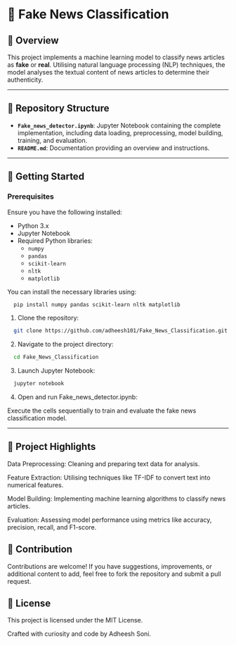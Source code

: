 # 📰 Fake News Classification

## 📌 Overview

This project implements a machine learning model to classify news articles as **fake** or **real**. Utilising natural language processing (NLP) techniques, the model analyses the textual content of news articles to determine their authenticity.

---

## 📁 Repository Structure

- **`Fake_news_detector.ipynb`**: Jupyter Notebook containing the complete implementation, including data loading, preprocessing, model building, training, and evaluation.
- **`README.md`**: Documentation providing an overview and instructions.

---

## 🚀 Getting Started

### Prerequisites

Ensure you have the following installed:

- Python 3.x
- Jupyter Notebook
- Required Python libraries:
  - `numpy`
  - `pandas`
  - `scikit-learn`
  - `nltk`
  - `matplotlib`

You can install the necessary libraries using:

  ```bash
    pip install numpy pandas scikit-learn nltk matplotlib
  ```

1. Clone the repository:

  ```bash
    git clone https://github.com/adheesh101/Fake_News_Classification.git
  ```

2. Navigate to the project directory:

  ```bash
    cd Fake_News_Classification
  ```

3. Launch Jupyter Notebook:

  ```bash
    jupyter notebook
  ```


4. Open and run Fake_news_detector.ipynb:

  Execute the cells sequentially to train and evaluate the fake news classification model.

---


## 🧪 Project Highlights
Data Preprocessing: Cleaning and preparing text data for analysis.

Feature Extraction: Utilising techniques like TF-IDF to convert text into numerical features.

Model Building: Implementing machine learning algorithms to classify news articles.

Evaluation: Assessing model performance using metrics like accuracy, precision, recall, and F1-score.

## 🤝 Contribution
Contributions are welcome! If you have suggestions, improvements, or additional content to add, feel free to fork the repository and submit a pull request.

## 📜 License
This project is licensed under the MIT License.

Crafted with curiosity and code by Adheesh Soni.
